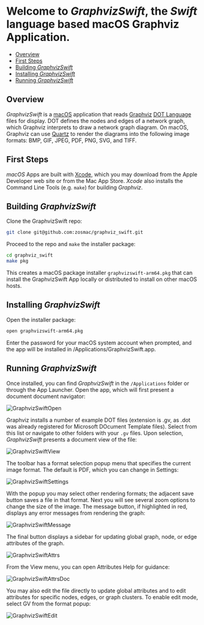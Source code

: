 # Welcome to *GraphvizSwift*, the *Swift* language based macOS Graphviz Application.

- [Overview](#overview)
- [First Steps](#firststeps)
- [Building *GraphvizSwift*](#building-graphviz-swift)
- [Installing *GraphvizSwift*](#installing-graphviz-swift)
- [Running *GraphvizSwift*](#running-graphviz-swift)

## Overview

*GraphvizSwift* is a [macOS](https://www.apple.com/os/macos/) application that reads [Graphviz](https://graphviz.org) [DOT Language](https://graphviz.org/doc/info/lang.html) files for display. DOT defines the nodes and edges of a network graph, which Graphviz interprets to draw a network graph diagram. On macOS, Graphviz can use [Quartz](https://developer.apple.com/documentation/quartz) to render the diagrams into the following image formats: BMP, GIF, JPEG, PDF, PNG, SVG, and TIFF.

## First Steps

*macOS* Apps are built with [Xcode](https://developer.apple.com/xcode/), which you may download from the Apple Developer web site or from the Mac App Store. *Xcode* also installs the Command Line Tools (e.g. `make`) for building *Graphviz*.

## Building *GraphvizSwift*

Clone the GraphvizSwift repo:
```zsh
git clone git@github.com:zosmac/graphviz_swift.git
```
Proceed to the repo and `make` the installer package:
```zsh
cd graphviz_swift
make pkg
```
This creates a macOS package installer `graphvizswift-arm64.pkg` that can install the GraphvizSwift App locally or distributed to install on other macOS hosts.

## Installing *GraphvizSwift*

Open the installer package:
```zsh
open graphvizswift-arm64.pkg
```
Enter the password for your macOS system account when prompted, and the app will be installed in /Applications/GraphvizSwift.app.

## Running *GraphvizSwift*

Once installed, you can find *GraphvizSwift* in the `/Applications` folder or through the App Launcher. Open the app, which will first present a document document navigator:

![GraphvizSwiftOpen](Readme/GraphvizSwiftOpen.png)

Graphviz installs a number of example DOT files (extension is .gv, as .dot was already registered for Microsoft DOcument Template files). Select from this list or navigate to other folders with your `.gv` files. Upon selection, *GraphvizSwift* presents a document view of the file:

![GraphvizSwiftView](Readme/GraphvizSwiftView.png)

The toolbar has a format selection popup menu that specifies the current image format. The default is PDF, which you can change in Settings:

![GraphvizSwiftSettings](Readme/GraphvizSwiftSettings.png)

With the popup you may select other rendering formats; the adjacent save button saves a file in that format. Next you will see several zoom options to change the size of the image. The message button, if highlighted in red, displays any error messages from rendering the graph:

![GraphvizSwiftMessage](Readme/GraphvizSwiftMessage.png)

The final button displays a sidebar for updating global graph, node, or edge attributes of the graph.

![GraphvizSwiftAttrs](Readme/GraphvizSwiftAttrs.png)

From the View menu, you can open Attributes Help for guidance:

![GraphvizSwiftAttrsDoc](Readme/GraphvizSwiftAttrsDoc.png)

You may also edit the file directly to update global attributes and to edit attributes for specific nodes, edges, or graph clusters. To enable edit mode, select GV from the format popup:

![GraphvizSwiftEdit](Readme/GraphvizSwiftEdit.png)



